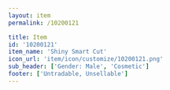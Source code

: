 ```yaml
---
layout: item
permalink: /10200121

title: Item
id: '10200121'
item_name: 'Shiny Smart Cut'
icon_url: 'item/icon/customize/10200121.png'
sub_header: ['Gender: Male', 'Cosmetic']
footer: ['Untradable, Unsellable']
---
```


